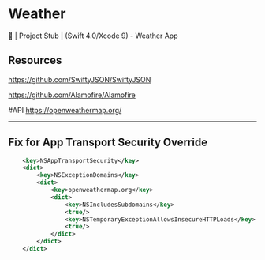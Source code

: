 # Weather
📱 | Project Stub | (Swift 4.0/Xcode 9) - Weather App

## Resources
https://github.com/SwiftyJSON/SwiftyJSON

https://github.com/Alamofire/Alamofire





#API https://openweathermap.org/

-----------


## Fix for App Transport Security Override

```XML
	<key>NSAppTransportSecurity</key>
	<dict>
		<key>NSExceptionDomains</key>
		<dict>
			<key>openweathermap.org</key>
			<dict>
				<key>NSIncludesSubdomains</key>
				<true/>
				<key>NSTemporaryExceptionAllowsInsecureHTTPLoads</key>
				<true/>
			</dict>
		</dict>
	</dict>
```



